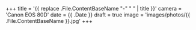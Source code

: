 +++
title = '{{ replace .File.ContentBaseName "-" " " | title }}'
camera = 'Canon EOS 80D'
date = {{ .Date }}
draft = true
image = 'images/photos/{{ .File.ContentBaseName }}.jpg'
+++